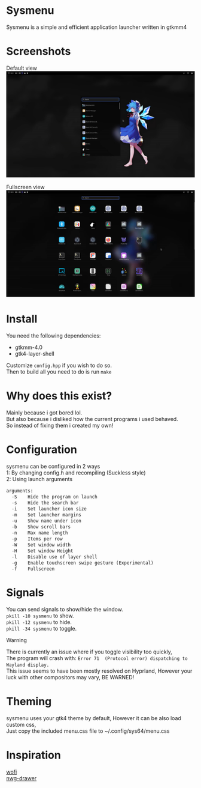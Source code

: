 # Sysmenu
Sysmenu is a simple and efficient application launcher written in gtkmm4<br>

# Screenshots
Default view
![mini](https://github.com/System64fumo/sysmenu/blob/main/screenshots/mini.jpg "Default view")

Fullscreen view
![full](https://github.com/System64fumo/sysmenu/blob/main/screenshots/full.jpg "Fullscreen view")

# Install
You need the following dependencies:
* gtkmm-4.0
* gtk4-layer-shell

Customize ``config.hpp`` if you wish to do so. <br>
Then to build all you need to do is run ``make``

# Why does this exist?
Mainly because i got bored lol.<br>
But also because i disliked how the current programs i used behaved.<br>
So instead of fixing them i created my own!<br>

# Configuration
sysmenu can be configured in 2 ways<br>
1: By changing config.h and recompiling (Suckless style)<br>
2: Using launch arguments<br>
```
arguments:
  -S	Hide the program on launch
  -s	Hide the search bar
  -i	Set launcher icon size
  -m	Set launcher margins
  -u	Show name under icon
  -b	Show scroll bars
  -n	Max name length
  -p	Items per row
  -W	Set window width
  -H	Set window Height
  -l	Disable use of layer shell
  -g	Enable touchscreen swipe gesture (Experimental)
  -f	Fullscreen
```

# Signals
You can send signals to show/hide the window.<br>
``pkill -10 sysmenu`` to show.<br>
``pkill -12 sysmenu`` to hide.<br>
``pkill -34 sysmenu`` to toggle.<br>

> [!WARNING]
> There is currently an issue where if you toggle visibility too quickly,<br>
> The program will crash with: ``Error 71  (Protocol error) dispatching to Wayland display.``<br>
> This issue seems to have been mostly resolved on Hyprland, However your luck
> with other compositors may vary, BE WARNED!

# Theming
sysmenu uses your gtk4 theme by default, However it can be also load custom css,<br>
Just copy the included menu.css file to ~/.config/sys64/menu.css<br>

# Inspiration
[wofi](https://hg.sr.ht/~scoopta/wofi)<br>
[nwg-drawer](https://github.com/nwg-piotr/nwg-drawer)<br>
